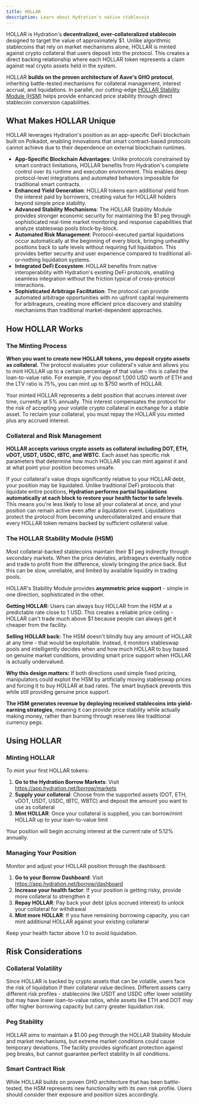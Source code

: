 ```yaml
---
title: HOLLAR
description: Learn about Hydration's native stablecoin
---
```


HOLLAR is Hydration's **decentralized, over-collateralized stablecoin** designed to target the value of approximately $1. Unlike algorithmic stablecoins that rely on market mechanisms alone, HOLLAR is minted against crypto collateral that users deposit into the protocol. This creates a direct backing relationship where each HOLLAR token represents a claim against real crypto assets held in the system.

HOLLAR **builds on the proven architecture of Aave's GHO protocol**, inheriting battle-tested mechanisms for collateral management, interest accrual, and liquidations. In parallel, our cutting-edge [HOLLAR Stability Module (HSM)](#the-hollar-stability-module-hsm) helps provide enhanced price stability through direct stablecoin conversion capabilities.

## What Makes HOLLAR Unique

HOLLAR leverages Hydration's position as an app-specific DeFi blockchain built on Polkadot, enabling innovations that smart contract-based protocols cannot achieve due to their dependence on external blockchain runtimes.

- **App-Specific Blockchain Advantages**: Unlike protocols constrained by smart contract limitations, HOLLAR benefits from Hydration's complete control over its runtime and execution environment. This enables deep protocol-level integrations and automated behaviors impossible for traditional smart contracts.
- **Enhanced Yield Generation**: HOLLAR tokens earn additional yield from the interest paid by borrowers, creating value for HOLLAR holders beyond simple price stability.
- **Advanced Stability Mechanisms**: The HOLLAR Stability Module provides stronger economic security for maintaining the $1 peg through sophisticated real-time market monitoring and response capabilities that analyze stableswap pools block-by-block.
- **Automated Risk Management**: Protocol-executed partial liquidations occur automatically at the beginning of every block, bringing unhealthy positions back to safe levels without requiring full liquidation. This provides better security and user experience compared to traditional all-or-nothing liquidation systems.
- **Integrated DeFi Ecosystem**: HOLLAR benefits from native interoperability with Hydration's existing DeFi protocols, enabling seamless integration without the friction typical of cross-protocol interactions.
- **Sophisticated Arbitrage Facilitation**: The protocol can provide automated arbitrage opportunities with no upfront capital requirements for arbitrageurs, creating more efficient price discovery and stability mechanisms than traditional market-dependent approaches.

## How HOLLAR Works

### The Minting Process

**When you want to create new HOLLAR tokens, you deposit crypto assets as collateral.** The protocol evaluates your collateral's value and allows you to mint HOLLAR up to a certain percentage of that value - this is called the loan-to-value ratio. For example, if you deposit 1,000 USD worth of ETH and the LTV ratio is 75%, you can mint up to $750 worth of HOLLAR.

Your minted HOLLAR represents a debt position that accrues interest over time, currently at 5% annually. This interest compensates the protocol for the risk of accepting your volatile crypto collateral in exchange for a stable asset. To reclaim your collateral, you must repay the HOLLAR you minted plus any accrued interest.

### Collateral and Risk Management

**HOLLAR accepts various crypto assets as collateral including DOT, ETH, vDOT, USDT, USDC, tBTC, and WBTC.** Each asset has specific risk parameters that determine how much HOLLAR you can mint against it and at what point your position becomes unsafe.

If your collateral's value drops significantly relative to your HOLLAR debt, your position may be liquidated. Unlike traditional DeFi protocols that liquidate entire positions, **Hydration performs partial liquidations automatically at each block to restore your health factor to safe levels**. This means you're less likely to lose all your collateral at once, and your position can remain active even after a liquidation event. Liquidations protect the protocol from becoming undercollateralized and ensure that every HOLLAR token remains backed by sufficient collateral value. 

### The HOLLAR Stability Module (HSM)

Most collateral-backed stablecoins maintain their $1 peg indirectly through secondary markets. When the price deviates, arbitrageurs eventually notice and trade to profit from the difference, slowly bringing the price back. But this can be slow, unreliable, and limited by available liquidity in trading pools.

HOLLAR's Stability Module provides **asymmetric price support** - simple in one direction, sophisticated in the other.

**Getting HOLLAR:**
Users can always buy HOLLAR from the HSM at a predictable rate close to 1 USD. This creates a reliable price ceiling - HOLLAR can't trade much above $1 because people can always get it cheaper from the facility.

**Selling HOLLAR back:**
The HSM doesn't blindly buy any amount of HOLLAR at any time - that would be exploitable. Instead, it monitors stableswap pools and intelligently decides when and how much HOLLAR to buy based on genuine market conditions, providing smart price support when HOLLAR is actually undervalued.

**Why this design matters:**
If both directions used simple fixed pricing, manipulators could exploit the HSM by artificially moving stableswap prices and forcing it to buy HOLLAR at bad rates. The smart buyback prevents this while still providing genuine price support.

**The HSM generates revenue by deploying received stablecoins into yield-earning strategies**, meaning it can provide price stability while actually making money, rather than burning through reserves like traditional currency pegs.

## Using HOLLAR

### Minting HOLLAR

To mint your first HOLLAR tokens:

1. **Go to the Hydration Borrow Markets**: Visit https://app.hydration.net/borrow/markets
2. **Supply your collateral**: Choose from the supported assets (DOT, ETH, vDOT, USDT, USDC, tBTC, WBTC) and deposit the amount you want to use as collateral
3. **Mint HOLLAR**: Once your collateral is supplied, you can borrow/mint HOLLAR up to your loan-to-value limit

Your position will begin accruing interest at the current rate of 5.12% annually.

### Managing Your Position

Monitor and adjust your HOLLAR position through the dashboard:

1. **Go to your Borrow Dashboard**: Visit https://app.hydration.net/borrow/dashboard
2. **Increase your health factor**: If your position is getting risky, provide more collateral to strengthen it
3. **Repay HOLLAR**: Pay back your debt (plus accrued interest) to unlock your collateral for withdrawal
4. **Mint more HOLLAR**: If you have remaining borrowing capacity, you can mint additional HOLLAR against your existing collateral

Keep your health factor above 1.0 to avoid liquidation.

## Risk Considerations

### Collateral Volatility

Since HOLLAR is backed by crypto assets that can be volatile, users face the risk of liquidation if their collateral value declines. Different assets carry different risk profiles - stablecoins like USDT and USDC offer lower volatility but may have lower loan-to-value ratios, while assets like ETH and DOT may offer higher borrowing capacity but carry greater liquidation risk.

### Peg Stability

HOLLAR aims to maintain a $1.00 peg through the HOLLAR Stability Module and market mechanisms, but extreme market conditions could cause temporary deviations. The facility provides significant protection against peg breaks, but cannot guarantee perfect stability in all conditions.

### Smart Contract Risk

While HOLLAR builds on proven GHO architecture that has been battle-tested, the HSM represents new functionality with its own risk profile. Users should consider their exposure and position sizes accordingly.